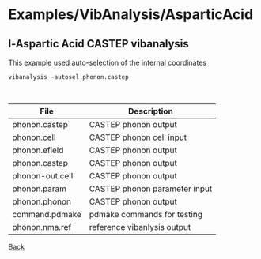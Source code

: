 # Examples/VibAnalysis/AsparticAcid
## l-Aspartic Acid CASTEP vibanalysis

This example used auto-selection of the internal coordinates

```
vibanalysis -autosel phonon.castep
```
&nbsp;

| **File**          | **Description**               |
| ----------------- | ----------------------------- |
| phonon.castep     | CASTEP phonon output          |
| phonon.cell       | CASTEP phonon cell input      |
| phonon.efield     | CASTEP phonon output          |
| phonon.castep     | CASTEP phonon output          |
| phonon-out.cell   | CASTEP phonon output          |
| phonon.param      | CASTEP phonon parameter input |
| phonon.phonon     | CASTEP phonon output          |
| command.pdmake    | pdmake commands for testing   |
| phonon.nma.ref    | reference vibanlysis output   |

[Back](..)
